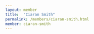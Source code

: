 ```yaml
---
layout: member
title:  "Ciaran Smith"
permalink: /members/ciaran-smith.html
member: ciaran-smith
---
```

